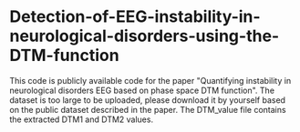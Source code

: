 # Detection-of-EEG-instability-in-neurological-disorders-using-the-DTM-function
This code is publicly available code for the paper "Quantifying instability in neurological disorders EEG based on phase space DTM function".
The dataset is too large to be uploaded, please download it by yourself based on the public dataset described in the paper.
The DTM_value file contains the extracted DTM1 and DTM2 values.
